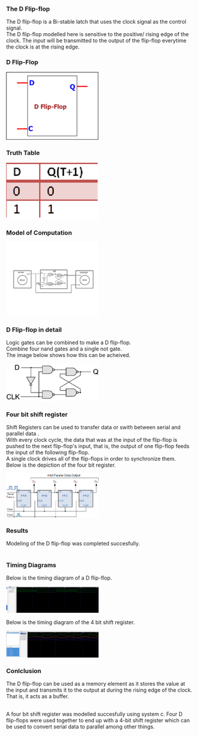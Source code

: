 ### The D Flip-flop

The D flip-flop is a Bi-stable latch that uses the clock signal as the control signal.<br>
The D flip-flop modelled here is sensitive to the positive/ rising edge of the clock.
The input will be transmitted to the output of the flip-flop everytime the clock is at the rising edge.<br>

### D Flip-Flop
<p align="left">
  <img src="img/dff.png" width="250"/>
</p>

### Truth Table 
<p align="left">
  <img src="img/truthtable.png" width="250"/>
</p>

### Model of Computation
<p align="left">
  <img src="img/MoC.png" width="250"/>
</p>

### D Flip-flop in detail
Logic gates can be combined to make a D flip-flop.<br>
Combine four nand gates and a single not gate.<br>
The image below shows how this can be acheived.<br>
<p align="left">
  <img src="img/dffdetail.png" width="250"/>
</p>

### Four bit shift register
Shift Registers can be used to transfer data or swith between serial and parallel data .<br>
With every clock cycle, the data that was at the input of the flip-flop is pushed to the next flip-flop's input, that is, the output of one flip-flop feeds the input of the following flip-flop.<br>
A single clock drives all of the flip-flops in order to synchronize them.<br>
Below is the depiction of the four bit register.
<p align="left">
  <img src="img/SIPO_4-bit_shift_reg.gif" width="250"/>
</p>

### Results
Modeling of the D flip-flop was completed succesfully.<br><br>

### Timing Diagrams
Below is the timing diagram of a D flip-flop.
<p align="left">
  <img src="img/timingdiagram.png" width="250"/>
</p>

Below is the timing diagram of the 4 bit shift register. 
<p align="left">
  <img src="img/timingdiagramsr.png" width="250"/>
</p>

### Conlclusion
The D flip-flop can be used as a memory element as it stores the value at the input and transmits it to the output at during the rising edge of the clock. That is, it acts as a buffer.<br><br>

A four bit shift register was modelled succesfully using system c. Four D flip-flops were used together to end up with a 4-bit shift register which can be used to convert serial data to parallel among other things.<br>
